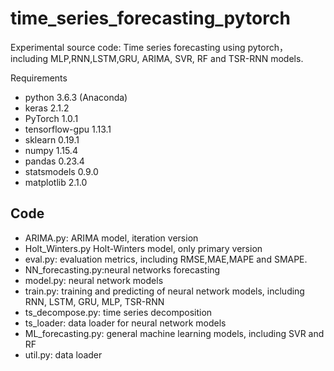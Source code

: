 # time\_series\_forecasting_pytorch
Experimental source code:
Time series forecasting using pytorch，including MLP,RNN,LSTM,GRU, ARIMA, SVR, RF and TSR-RNN models.

Requirements

- python 3.6.3 (Anaconda)
- keras 2.1.2
- PyTorch 1.0.1
- tensorflow-gpu 1.13.1
- sklearn 0.19.1
- numpy 1.15.4
- pandas 0.23.4
- statsmodels 0.9.0
- matplotlib 2.1.0

## Code
- ARIMA.py: ARIMA model, iteration version
- Holt\_Winters.py Holt-Winters model, only primary version
- eval.py: evaluation metrics, including RMSE,MAE,MAPE and SMAPE.
- NN\_forecasting.py:neural networks forecasting
- model.py: neural network models
- train.py: training and predicting of neural network models, including RNN, LSTM, GRU, MLP, TSR-RNN 
- ts_decompose.py: time series decomposition
- ts_loader: data loader for neural network models
- ML_forecasting.py: general machine learning models, including SVR and RF
- util.py: data loader
